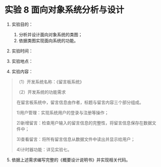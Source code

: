 # 实验 8 面向对象系统分析与设计

1. 实验目的：

   1. 分析并设计面向对象系统的类图；
   2. 依据类图实现面向系统的功能。

2. 实验时间：

3. 实验地点：

4. 实验内容：

> （1）开发系统名称：《留言板系统》
>
> （2）开发系统的功能需求
>
> 在留言板系统中，留言信息由作者，标题与留言内容三个部分组成。
>
> 1)用户管理：实现系统用户的登录与注册等操作；
>
> 2)新增留言：检查用户输入的留言信息的完整性，将留言信息保存在数据文件中；
>
> 3)查看留言：将所有留言信息从数据文件中读出并显示给用户；
>
> 4)计时器功能：详见实验七。

5. 依据上述需求编写完整的《概要设计说明书》并实现相关代码。
